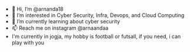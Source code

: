 - 👋 Hi, I’m @arnanda18
- 👀 I’m interested in Cyber Security, Infra, Devops, and Cloud Computing
- 🌱 I’m currently learning about cyber security
- 📫 Reach me on instagram @arnaandaa
- I'm currently in jogja, my hobby is football or futsall, if you need, i can play with you

<!---
arnanda18/arnanda18 is a ✨ special ✨ repository because its `README.md` (this file) appears on your GitHub profile.
You can click the Preview link to take a look at your changes.
--->
